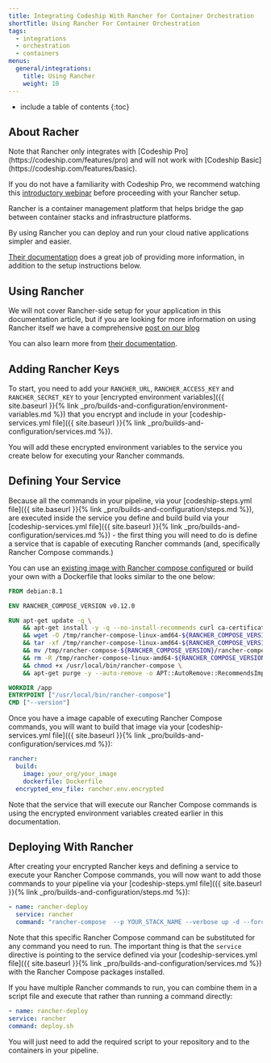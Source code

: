 ```yaml
---
title: Integrating Codeship With Rancher for Container Orchestration
shortTitle: Using Rancher For Container Orchestration
tags:
  - integrations
  - orchestration
  - containers
menus:
  general/integrations:
    title: Using Rancher
    weight: 10
---
```


* include a table of contents
{:toc}

## About Racher

<div class="info-block">
Note that Rancher only integrates with [Codeship Pro](https://codeship.com/features/pro) and will not work with [Codeship Basic](https://codeship.com/features/basic).

If you do not have a familiarity with Codeship Pro, we recommend watching this [introductory webinar](https://resources.codeship.com/webinars/env-parity-docker-codeship-jet) before proceeding with your Rancher setup.
</div>

Rancher is a container management platform that helps bridge the gap between container stacks and infrastructure platforms.

By using Rancher you can deploy and run your cloud native applications simpler and easier.

[Their documentation](http://rancher.com/docs/) does a great job of providing more information, in addition to the setup instructions below.

## Using Rancher

We will not cover Rancher-side setup for your application in this documentation article, but if you are looking for more information on using Rancher itself we have a comprehensive [post on our blog](https://blog.codeship.com/deploying-rancher-using-codeship-pro/)

You can also learn more from [their documentation](http://rancher.com/docs/).

## Adding Rancher Keys

To start, you need to add your `RANCHER_URL`, `RANCHER_ACCESS_KEY` and `RANCHER_SECRET_KEY` to your [encrypted environment variables]({{ site.baseurl }}{% link _pro/builds-and-configuration/environment-variables.md %}) that you encrypt and include in your [codeship-services.yml file]({{ site.baseurl }}{% link _pro/builds-and-configuration/services.md %}).

You will add these encrypted environment variables to the service you create below for executing your Rancher commands.

## Defining Your Service

Because all the commands in your pipeline, via your [codeship-steps.yml file]({{ site.baseurl }}{% link _pro/builds-and-configuration/steps.md %}), are executed inside the service you define and build build via your [codeship-services.yml file]({{ site.baseurl }}{% link _pro/builds-and-configuration/services.md %}) - the first thing you will need to do is define a service that is capable of executing Rancher commands (and, specifically Rancher Compose commands.)

You can use an [existing image with Rancher compose configured](https://hub.docker.com/r/bfosberry/rancher-compose/) or build your own with a Dockerfile that looks similar to the one below:

```dockerfile
FROM debian:8.1

ENV RANCHER_COMPOSE_VERSION v0.12.0

RUN apt-get update -q \
	&& apt-get install -y -q --no-install-recommends curl ca-certificates tar wget \
	&& wget -O /tmp/rancher-compose-linux-amd64-${RANCHER_COMPOSE_VERSION}.tar.gz "https://github.com/rancher/rancher-compose/releases/download/${RANCHER_COMPOSE_VERSION}/rancher-compose-linux-amd64-${RANCHER_COMPOSE_VERSION}.tar.gz" \
	&& tar -xf /tmp/rancher-compose-linux-amd64-${RANCHER_COMPOSE_VERSION}.tar.gz -C /tmp \
	&& mv /tmp/rancher-compose-${RANCHER_COMPOSE_VERSION}/rancher-compose /usr/local/bin/rancher-compose \
	&& rm -R /tmp/rancher-compose-linux-amd64-${RANCHER_COMPOSE_VERSION}.tar.gz /tmp/rancher-compose-${RANCHER_COMPOSE_VERSION}\
	&& chmod +x /usr/local/bin/rancher-compose \
	&& apt-get purge -y --auto-remove -o APT::AutoRemove::RecommendsImportant=false -o APT::AutoRemove::SuggestsImportant=false

WORKDIR /app
ENTRYPOINT ["/usr/local/bin/rancher-compose"]
CMD ["--version"]
```

Once you have a image capable of executing Rancher Compose commands, you will want to build that image via your [codeship-services.yml file]({{ site.baseurl }}{% link _pro/builds-and-configuration/services.md %}):

```yaml
rancher:
  build:
    image: your_org/your_image
    dockerfile: Dockerfile
  encrypted_env_file: rancher.env.encrypted
```

Note that the service that will execute our Rancher Compose commands is using the encrypted environment variables created earlier in this documentation.

## Deploying With Rancher

After creating your encrypted Rancher keys and defining a service to execute your Rancher Compose commands, you will now want to add those commands to your pipeline via your [codeship-steps.yml file]({{ site.baseurl }}{% link _pro/builds-and-configuration/steps.md %}):


```yaml
- name: rancher-deploy
  service: rancher
  command: "rancher-compose  --p YOUR_STACK_NAME --verbose up -d --force-upgrade --pull --confirm-upgrade YOUR_SERVICE_NAME"
```

Note that this specific Rancher Compose command can be substituted for any command you need to run. The important thing is that the `service` directive is pointing to the service defined via your [codeship-services.yml file]({{ site.baseurl }}{% link _pro/builds-and-configuration/services.md %}) with the Rancher Compose packages installed.

If you have multiple Rancher commands to run, you can combine them in a script file and execute that rather than running a command directly:

```yaml
- name: rancher-deploy
service: rancher
command: deploy.sh
```

You will just need to add the required script to your repository and to the containers in your pipeline.
